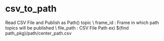# csv_to_path
Read CSV File and Publish as Path() topic \\
frame_id : Frame in which path topics will be published \\
file_path : CSV File Path ex) $(find path_pkg)/path/center_path.csv
